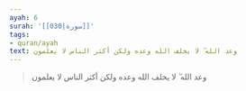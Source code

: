```yaml
---
ayah: 6
surah: '[[030|سورة]]'
tags:
- quran/ayah
text: وعد الله ۖ لا يخلف الله وعده ولكن أكثر الناس لا يعلمون
---
```

> وعد الله ۖ لا يخلف الله وعده ولكن أكثر الناس لا يعلمون

